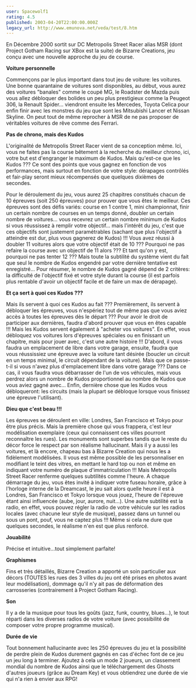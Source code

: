 ```yaml
---
user: Spacewolf1
rating: 4.5
published: 2003-04-20T22:00:00.000Z
legacy_url: http://www.emunova.net/veda/test/8.htm
---
```

En Décembre 2000 sortit sur DC Metropolis Street Racer alias MSR (dont Project Gotham Racing sur XBox est la suite) de Bizarre Creations, jeu conçu avec une nouvelle approche du jeu de course.  

  

**Voiture personnelle**  

Commençons par le plus important dans tout jeu de voiture: les voitures. Une bonne quarantaine de voitures sont disponibles, au début, vous aurez des voitures "banales" comme le coupé MG, le Roadster de Mazda puis vous allez débloquer des bolides un peu plus prestigieux comme la Peugeot 306, la Renault Spider... viendront ensuite les Mercedes, Toyota Celica pour enfin finir avec les monstres du jeu que sont les Mitsubishi Lancer et Nissan Skyline. On peut tout de même reprocher à MSR de ne pas proposer de véritables voitures de rêve comme des Ferrari.  

  

**Pas de chrono, mais des Kudos**  

L'originalité de Metropolis Street Racer vient de sa conception même. Ici, vous ne faites pas la course bêtement à la recherche du meilleur chrono, ici, votre but est d'engranger le maximum de Kudos. Mais qu'est-ce que les Kudos ??? Ce sont des points que vous gagnez en fonction de vos performances, mais surtout en fonction de votre style: dérapages contrôlés et fair-play seront mieux récompensés que quelques dixièmes de secondes.  

Pour le déroulement du jeu, vous aurez 25 chapitres constitués chacun de 10 épreuves (soit 250 épreuves) pour prouver que vous êtes le meilleur. Ces épreuves sont des défis variés: course en 1 contre 1, mini championnat, finir un certain nombre de courses en un temps donné, doubler un certain nombre de voitures... vous recevrez un certain nombre minimum de Kudos si vous réussissez à remplir votre objectif... mais l'intérêt du jeu, c'est que ces objectifs sont justement paramétrables (sachant que plus l'objectif à atteindre est dur, plus vous gagnerez de Kudos) !!! Vous avez réussi à doubler 11 voitures alors que votre objectif était de 10 ??? Pourquoi ne pas refaire la course avec un objectif de 11 alors ??? Et tant qu'on y est, pourquoi ne pas tenter 12 ??? Mais toute la subtilité du système vient du fait que seul le nombre de Kudos engendré par votre dernière tentative est enregistré... Pour résumer, le nombre de Kudos gagné dépend de 2 critères: la difficulté de l'objectif fixé et votre style durant la course (il est parfois plus rentable d'avoir un objectif facile et de faire un max de dérapage).  

  

**Et ça sert à quoi ces Kudos ???**  

Mais ils servent à quoi ces Kudos au fait ??? Premièrement, ils servent à débloquer les épreuves, vous n'espériez tout de même pas que vous aviez accès à toutes les épreuves dès le départ ??? Pour avoir le droit de participer aux dernières, faudra d'abord prouver que vous en êtes capable !!! Mais les Kudos servent également à "acheter vos voitures". En effet, vous débloquez vos voitures lors d'épreuves spéciales ou en finissant un chapitre, mais pour jouer avec, c'est une autre histoire !!! D'abord, il vous faudra un emplacement de libre dans votre garage, ensuite, faudra que vous réussissiez une épreuve avec la voiture tant désirée (boucler un circuit en un temps minimal, le circuit dépendant de la voiture). Mais que ce passe-t-il si vous n'avez plus d'emplacement libre dans votre garage ??? Dans ce cas, il vous faudra vous débarrasser de l'un de vos véhicules, mais vous perdrez alors un nombre de Kudos proportionnel au nombre de Kudos que vous aviez gagné avec... Enfin, dernière chose que les Kudos vous débloqueront: les circuits (mais la plupart se débloque lorsque vous finissez une épreuve l'utilisant).  

  

**Dieu que c'est beau !!!**  

Les épreuves se déroulent en ville: Londres, San Francisco et Tokyo pour être plus précis. Mais la première chose qui vous frappera, c'est leur modélisation exemplaire (ceux qui connaissent ces villes pourront reconnaître les rues). Les monuments sont superbes tandis que le reste du décor force le respect par son réalisme hallucinant. Mais il y a aussi les voitures, et là encore, chapeau bas à Bizarre Creation qui nous les a fidèlement modélisées. Il vous est même possible de les personnaliser en modifiant le teint des vitres, en mettant le hard top ou non et même en indiquant votre numéro de plaque d'immatriculation !!! Mais Metropolis Street Racer renferme quelques subtilités comme l'heure. A chaque démarrage du jeu, vous êtes invité à indiquer votre fuseau horaire, grâce à l'horloge interne de la Dreamcast, le jeu sait alors quelle heure il est à Londres, San Francisco et Tokyo lorsque vous jouez, l'heure de l'épreuve étant ainsi influencée (aube, jour, aurore, nuit...). Une autre subtilité est la radio, en effet, vous pouvez régler la radio de votre véhicule sur les radios locales (avec chacune leur style de musique), passez dans un tunnel ou sous un pont, pouf, vous ne captez plus !!! Même si cela ne dure que quelques secondes, le réalisme n'en est que plus renforcé.  

  

  

**Jouabilité**  

Précise et intuitive...tout simplement parfaite!  

**Graphismes**  

Fins et très détaillés, Bizarre Creation a apporté un soin particulier aux décors (TOUTES les rues des 3 villes du jeu ont été prises en photos avant leur modélisation), dommage qu'il n'y ait pas de déformation des carrosseries (contrairement à Project Gotham Racing).  

**Son**  

Il y a de la musique pour tous les goûts (jazz, funk, country, blues...), le tout réparti dans les diverses radios de votre voiture (avec possibilité de composer votre propre programme musical).  

**Durée de vie**  

Tout bonnement hallucinante avec les 250 épreuves du jeu et la possibilité de perdre plein de Kudos durement gagnés en cas d'échec font de ce jeu un jeu long à terminer. Ajoutez à cela un mode 2 joueurs, un classement mondial du nombre de Kudos ainsi que le téléchargement des Ghosts d'autres joueurs (grâce au Dream Key) et vous obtiendrez une durée de vie qui n'a rien à envier aux RPG!
